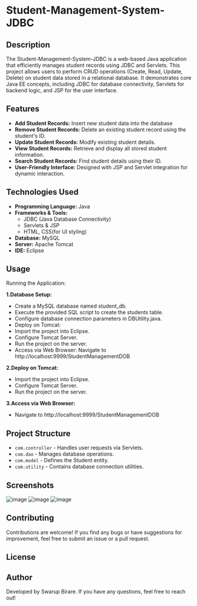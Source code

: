 # Student-Management-System-JDBC

## Description
The Student-Management-System-JDBC is a web-based Java application that efficiently manages student records using JDBC and Servlets. This project allows users to perform CRUD operations (Create, Read, Update, Delete) on student data stored in a relational database. It demonstrates core Java EE concepts, including JDBC for database connectivity, Servlets for backend logic, and JSP for the user interface.
## Features
- **Add Student Records:** Insert new student data into the database
- **Remove Student Records:** Delete an existing student record using the student's ID.
- **Update Student Records:** Modify existing student details.
- **View Student Records:** Retrieve and display all stored student information.
- **Search Student Records:** Find student details using their ID.
- **User-Friendly Interface:** Designed with JSP and Servlet integration for dynamic interaction.

## Technologies Used
- **Programming Language:** Java
- **Frameworks & Tools:**
  - JDBC (Java Database Connectivity)
  - Servlets & JSP
  - HTML, CSS(for UI styling)
- **Database:** MySQL
- **Server:** Apache Tomcat
- **IDE:** Eclipse

## Usage
Running the Application:

**1.Database Setup:**
- Create a MySQL database named student_db.
- Execute the provided SQL script to create the students table.
- Configure database connection parameters in DBUtility.java.
- Deploy on Tomcat:
- Import the project into Eclipse.
- Configure Tomcat Server.
- Run the project on the server.
- Access via Web Browser:
    Navigate to http://localhost:9999/StudentManagementDOB

**2.Deploy on Tomcat:**
- Import the project into Eclipse.
- Configure Tomcat Server.
- Run the project on the server.

**3.Access via Web Browser:**
- Navigate to http://localhost:9999/StudentManagementDOB

## Project Structure
- `com.controller` - Handles user requests via Servlets.
- `com.dao` - Manages database operations.
- `com.model` - Defines the Student entity.
- `com.utility` - Contains database connection utilities.

## Screenshots
![image](https://github.com/user-attachments/assets/6ff1ff39-fc0b-49d0-88a0-b09783f4a711)
![image](https://github.com/user-attachments/assets/410dbaf6-3bc0-4728-9aa3-d2860f2fae6a)
![image](https://github.com/user-attachments/assets/248b22ed-d010-48ac-9827-b99ee96934f9)

## Contributing
Contributions are welcome! If you find any bugs or have suggestions for improvement, feel free to submit an issue or a pull request.

## License

## Author
Developed by Swarup Birare. If you have any questions, feel free to reach out!
